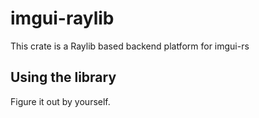 # imgui-raylib

This crate is a Raylib based backend platform for imgui-rs

## Using the library

Figure it out by yourself.
